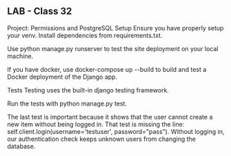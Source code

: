 ## LAB - Class 32
Project: Permissions and PostgreSQL
Setup
Ensure you have properly setup your venv. Install dependencies from requirements.txt.

Use python manage.py runserver to test the site deployment on your local machine.

If you have docker, use docker-compose up --build to build and test a Docker deployment of the Django app.

Tests
Testing uses the built-in django testing framework.

Run the tests with python manage.py test.

The last test is important because it shows that the user cannot create a new item without being logged in. That test is missing the line: self.client.login(username='testuser', password="pass"). Without logging in, our authentication check keeps unknown users from changing the database.
